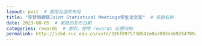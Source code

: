 ```yaml
---
layout: post  # 使用合适的布局
title: "李梦雨蝉联Joint Statistical Meetings学生论文奖"  # 奖励名称
date: 2023-08-05  # 奖励的发布日期
categories: rewards  # 类别，使用 rewards 以便归档
permalink: http://isbd.ruc.edu.cn/xstd/326f8975750542e0a3093da69294709a.htm
---
```



